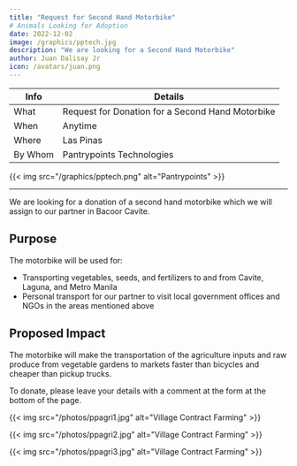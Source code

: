 ```yaml
---
title: "Request for Second Hand Motorbike"
# Animals Looking for Adoption
date: 2022-12-02
image: /graphics/pptech.jpg
description: "We are looking for a Second Hand Motorbike"
author: Juan Dalisay Jr
icon: /avatars/juan.png
---
```


<!-- Dec 21, 2021 -->


Info | Details 
--- | ---
What | Request for Donation for a Second Hand Motorbike
When | Anytime
Where | Las Pinas
By Whom | Pantrypoints Technologies

{{< img src="/graphics/pptech.png" alt="Pantrypoints" >}}

---


We are looking for a donation of a second hand motorbike which we will assign to our partner in Bacoor Cavite. 

## Purpose

The motorbike will be used for:
- Transporting vegetables, seeds, and fertilizers to and from Cavite, Laguna, and Metro Manila
- Personal transport for our partner to visit local government offices and NGOs in the areas mentioned above

## Proposed Impact

The motorbike will make the transportation of the agriculture inputs and raw produce from vegetable gardens to markets faster than bicycles and cheaper than pickup trucks. 

To donate, please leave your details with a comment at the form at the bottom of the page.

{{< img src="/photos/ppagri1.jpg" alt="Village Contract Farming" >}}

{{< img src="/photos/ppagri2.jpg" alt="Village Contract Farming" >}}

{{< img src="/photos/ppagri3.jpg" alt="Village Contract Farming" >}}
